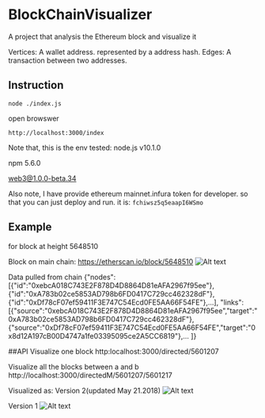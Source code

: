 # BlockChainVisualizer
A project that analysis the Ethereum block and visualize it

Vertices: A wallet address. represented by a address hash.
Edges: A transaction between two addresses.


## Instruction
```
node ./index.js
```

open browswer
```
http://localhost:3000/index
```


Note that, this is the env tested:
node.js v10.1.0

npm 5.6.0

web3@1.0.0-beta.34

Also note, I have provide ethereum mainnet.infura token for developer. so that you can just deploy and run. it is:
```fchiwsz5q5eaapI6WSmo```


## Example
for block at height 5648510

Block on main chain:
https://etherscan.io/block/5648510
![Alt text](img/block.png?raw=true "img")

Data pulled from chain
{"nodes":[{"id":"0xebcA018C743E2F878D4D8864D81eAFA2967f95ee"},{"id":"0xA783b02ce5853AD798b6FD0417C729cc462328dF"},{"id":"0xDf78cF07ef59411F3E747C54Ecd0FE5AA66F54FE"},...],
  "links":[{"source":"0xebcA018C743E2F878D4D8864D81eAFA2967f95ee","target":"0xA783b02ce5853AD798b6FD0417C729cc462328dF"},{"source":"0xDf78cF07ef59411F3E747C54Ecd0FE5AA66F54FE","target":"0x8d12A197cB00D4747a1fe03395095ce2A5CC6819"},...
]}


##API
Visualize one block
http:localhost:3000/directed/5601207

Visualize all the blocks between a and b
http://localhost:3000/directedM/5601207/5601217

Visualized as:
Version 2(updated May 21.2018)
![Alt text](img/vis3.png?raw=true "img")

Version 1
![Alt text](img/EVM_chain_visualization.png?raw=true "img")





